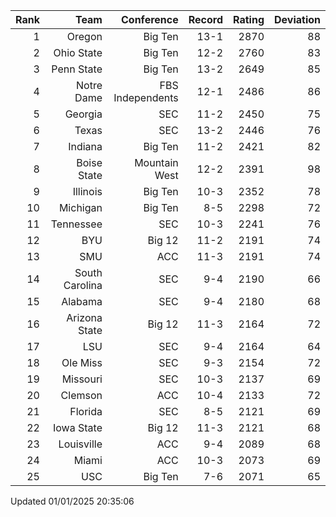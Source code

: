 | Rank  | Team                 | Conference           | Record   | Rating | Deviation |
| ---:  | ---:                 | ---:                 | ---:     | ---:   | ---:      |
| 1     | Oregon               | Big Ten              | 13-1     | 2870   | 88        |
| 2     | Ohio State           | Big Ten              | 12-2     | 2760   | 83        |
| 3     | Penn State           | Big Ten              | 13-2     | 2649   | 85        |
| 4     | Notre Dame           | FBS Independents     | 12-1     | 2486   | 86        |
| 5     | Georgia              | SEC                  | 11-2     | 2450   | 75        |
| 6     | Texas                | SEC                  | 13-2     | 2446   | 76        |
| 7     | Indiana              | Big Ten              | 11-2     | 2421   | 82        |
| 8     | Boise State          | Mountain West        | 12-2     | 2391   | 98        |
| 9     | Illinois             | Big Ten              | 10-3     | 2352   | 78        |
| 10    | Michigan             | Big Ten              | 8-5      | 2298   | 72        |
| 11    | Tennessee            | SEC                  | 10-3     | 2241   | 76        |
| 12    | BYU                  | Big 12               | 11-2     | 2191   | 74        |
| 13    | SMU                  | ACC                  | 11-3     | 2191   | 74        |
| 14    | South Carolina       | SEC                  | 9-4      | 2190   | 66        |
| 15    | Alabama              | SEC                  | 9-4      | 2180   | 68        |
| 16    | Arizona State        | Big 12               | 11-3     | 2164   | 72        |
| 17    | LSU                  | SEC                  | 9-4      | 2164   | 64        |
| 18    | Ole Miss             | SEC                  | 9-3      | 2154   | 72        |
| 19    | Missouri             | SEC                  | 10-3     | 2137   | 69        |
| 20    | Clemson              | ACC                  | 10-4     | 2133   | 72        |
| 21    | Florida              | SEC                  | 8-5      | 2121   | 69        |
| 22    | Iowa State           | Big 12               | 11-3     | 2121   | 68        |
| 23    | Louisville           | ACC                  | 9-4      | 2089   | 68        |
| 24    | Miami                | ACC                  | 10-3     | 2073   | 69        |
| 25    | USC                  | Big Ten              | 7-6      | 2071   | 65        |

Updated 01/01/2025 20:35:06

